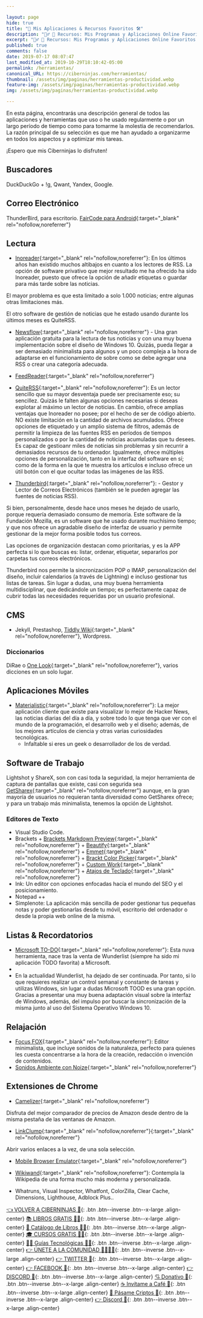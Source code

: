 ```yaml
---

layout: page
hide: true
title: "🌟 Mis Aplicaciones & Recursos Favoritos 🛠"
description: "👷‍♂️ 🔨 Recursos: Mis Programas y Aplicaciones Online Favoritos ⭐ La caja de mis herramientas preferidas para el desarrollo web y trabajo personal de todo Internet."
excerpt: "👷‍♂️ 🔨 Recursos: Mis Programas y Aplicaciones Online Favoritos ⭐ La caja de mis herramientas preferidas para el desarrollo web y trabajo personal de todo Internet."
published: true
comments: false
date: 2019-07-17 08:07:47
last_modified_at: 2019-10-29T18:10:42-05:00
permalink: /herramientas/
canonical_URL: https://ciberninjas.com/herramientas/
thumbnail: /assets/img/paginas/herramientas-productividad.webp
feature-img: /assets/img/paginas/herramientas-productividad.webp
img: /assets/img/paginas/herramientas-productividad.webp

---
```


<!-- AGREGAR CAPTURAS DE PANTALLA A LOS DIFERENTES SOFTWARE -->
En esta página, encontrarás una descripción general de todos las aplicaciones y herramientas que uso o he usado regularmente o por un largo período de tiempo como para tomarme la molestia de recomendarlos. La razón principal de su selección es que me han ayudado a organizarme en todos los aspectos y a optimizar mis tareas.
<!-- los mejroes recopilatorios del mundo: https://www.prototypr.io/ >>> Revisar su Blog , https://devawesome.lusaxweb.net/, -->
¡Espero que mis Ciberninjas lo disfruten!

## Buscadores

DuckDuckGo + !g, Qwant, Yandex, Google.

## Correo Electrónico

ThunderBird, para escritorio. [FairCode para Android](https://email.faircode.eu/){:target="_blank" rel="nofollow,noreferrer"}

## Lectura

* [Inoreader](https://www.inoreader.com "Mejor Aplicación Lectora de Fuentes de RSS"){:target="_blank" rel="nofollow,noreferrer"}: En los últimos años han existido muchos altibajos en cuanto a los lectores de RSS. La opción de software privativo que mejor resultado me ha ofrecido ha sido Inoreader, puesto que ofrece la opción de añadir etiquetas o guardar para más tarde sobre las noticias.
    
El mayor problema es que esta limitado a solo 1.000 noticias; entre algunas otras limitaciones más.

El otro software de gestión de noticias que he estado usando durante los últimos meses es QuiteRSS.

* [Newsflow](https://www.microsoft.com/en-us/p/newsflow/9nblggh58s5r){:target="_blank" rel="nofollow,noreferrer"} -  Una gran aplicación gratuita para la lectura de tus noticias y con una muy buena implementación sobre el diseño de Windows 10. Quizás, pueda llegar a ser demasiado minimalista para algunos y un poco compleja a la hora de adaptarse en el funcionamiento de sobre como se debe agregar una RSS o crear una categoría adecuada.

* [FeedReader](http://www.feedreader.com/){:target="_blank" rel="nofollow,noreferrer"}

* [QuiteRSS](https://quiterss.org/){:target="_blank" rel="nofollow,noreferrer"}: Es un lector sencillo que su mayor desventaja puede ser precisamente eso; su sencillez. Quizás le falten algunas opciones necesarias si deseas explotar al máximo un lector de noticias. En cambio, ofrece amplias ventajas que Inoreader no posee; por el hecho de ser de código abierto. NO existe limitación en la cantidad de archivos acumulados. Ofrece opciones de etiquetado y un amplio sistema de filtros, además de permitir la limpieza de las fuentes RSS en períodos de tiempos personalizados o por la cantidad de noticias acumuladas que tu desees. Es capaz de gestioanr miles de noticias sin problemas y sin recurrir a demasiados recursos de tu ordenador. Igualmente, ofrece múltiples opciones de personalización, tanto en la interfaz del software en sí; como de la forma en la que te muestra los artículos e incluso ofrece un útil botón con el que ocultar todas las imágenes de las RSS.

* [Thunderbird](https://support.mozilla.org/en-US/kb/how-subscribe-news-feeds-and-blogs){:target="_blank" rel="nofollow,noreferrer"}: - Gestor y Lector de Correos Electrónicos (también se le pueden agregar las fuentes de noticias RSS).

Si bien, personalmente, desde hace unos meses he dejado de usarlo, porque requería demasiado consumo de memoria. Este software de la Fundación Mozilla, es un software que he usado durante muchísimo tiempo; y que nos ofrece un agradable diseño de interfaz de usuario y permite gestionar de la mejor forma posible todos tus correos.

Las opciones de organización destacan como prioritarias, y es la APP perfecta si lo que buscas es: listar, ordenar, etiquetar, separarlos por carpetas tus correos electrónicos.

Thunderbird nos permite la sincronizacióm POP o IMAP, personalización del diseño, incluir calendarios (a través de Lightning) e incluso gestionar tus listas de tareas. Sin lugar a dudas, una muy buena herramienta multidisciplinar, que dedicándole un tiempo; es perfectamente capaz de cubrir todas las necesidades requeridas por un usuario profesional.

## CMS

* Jekyll, Prestashop, [Tiddly Wiki](https://tiddlywiki.com/){:target="_blank" rel="nofollow,noreferrer"}, Wordpress.

### Diccionarios

DiRae o [One Look](https://www.onelook.com/index.php){:target="_blank" rel="nofollow,noreferrer"}, varios dicciones en un solo lugar.

## Aplicaciones Móviles

* [Materialistic](https://play.google.com/store/apps/details?id=io.github.hidroh.materialistic&hl=en){:target="_blank" rel="nofollow,noreferrer"}: La mejor aplicación cliente que existe para visualizar lo mejor de Hacker News, las noticias diarias del día a día, y sobre todo lo que tenga que ver con el mundo de la programación, el desarrollo web y el diseño; además, de los mejores artículos de ciencia y otras varias curiosidades tecnológicas.
    - Infaltable si eres un geek o desarrollador de los de verdad.

## Software de Trabajo

Lightshot y ShareX, son con casi toda la seguridad, la mejor herramienta de captura de pantallas que existe, casi con segurida sea [GetSharex](https://getsharex.com/){:target="_blank" rel="nofollow,noreferrer"} aunque, en la gran mayoría de usuarios no requieran tanta diversidad como GetSharex ofrece; y para un trabajo más minimalista, tenemos la opción de Lightshot.

### Editores de Texto

* Visual Studio Code.
* Brackets + [Brackets Markdown Preview](https://bitbucket.org/begue/brackets-markdown-preview/src/master){:target="_blank" rel="nofollow,noreferrer"} + [Beautify](https://github.com/brackets-beautify/brackets-beautify#brackets-beautify){:target="_blank" rel="nofollow,noreferrer"} + [Emmet](https://emmet.io){:target="_blank" rel="nofollow,noreferrer"} + [Brackt Color Picker](https://github.com/mikailcolak/brackets-color-picker){:target="_blank" rel="nofollow,noreferrer"} + [Custom Work](https://github.com/alessandrio/custom-work-for-brackets){:target="_blank" rel="nofollow,noreferrer"} + [Atajos de Teclado](https://lisacatalano.github.io/brackets_course/pc.html){:target="_blank" rel="nofollow,noreferrer"}
* Ink: Un editor con opciones enfocadas hacía el mundo del SEO y el posicionamiento.
* Notepad ++
* Simplenote: La aplicación más sencilla de poder gestionar tus pequeñas notas y poder gestionarlas desde tu móvil, escritorio del ordenador o desde la propia web online de la misma.

## Listas & Recordatorios

* [Microsoft TO-DO](https://todo.microsoft.com/tasks/){:target="_blank" rel="nofollow,noreferrer"}: Esta nuva herramienta, nace tras la venta de Wunderlist (siempre ha sido mi aplicación TODO favorita) a Microsoft.
* 
* En la actualidad Wunderlist, ha dejado de ser continuada. Por tanto, si lo que requieres realizar un control semanal y constante de tareas y utilizas Windows, sin lugar a dudas Microsoft TOOD es una gran opción. Gracias a presentar una muy buena adaptación visual sobre la interfaz de Windows, además, del impulso por buscar la sincronización de la misma junto al uso del Sistema Operativo Windows 10.

## Relajación

* [Focus FOX](https://www.focusfox.co/){:target="_blank" rel="nofollow,noreferrer"}: Editor minimalista, que incluye sonidos de la naturaleza, perfecto para quienes les cuesta concentrarse a la hora de la creación, redacción o invención de contenidos.
* [Sonidos Ambiente con Noize](https://noize.ml/){:target="_blank" rel="nofollow,noreferrer"}

<!-- Control del Tiempo -->
<!-- Bloqueo de Sitios Web y Aplicaciones -->

## Extensiones de Chrome

* [Camelizer](https://chrome.google.com/webstore/detail/the-camelizer/ghnomdcacenbmilgjigehppbamfndblo){:target="_blank" rel="nofollow,noreferrer"}

Disfruta del mejor comparador de precios de Amazon desde dentro de la misma pestaña de las ventanas de Amazon.

* [LinkClump](https://chrome.google.com/webstore/detail/linkclump/lfpjkncokllnfokkgpkobnkbkmelfefj){:target="_blank" rel="nofollow,noreferrer"}{:target="_blank" rel="nofollow,noreferrer"}

Abrir varios enlaces a la vez, de una sola selección.

* [Mobile Browser Emulator](http://tools.diorama.ch/mbe_en.html){:target="_blank" rel="nofollow,noreferrer"}
<!-- Como anotar absolutamente todo: https://beepb00p.xyz/annotating.html -->

* [Wikiwand](https://chrome.google.com/webstore/detail/wikiwand-wikipedia-modern/emffkefkbkpkgpdeeooapgaicgmcbolj?hl=es){:target="_blank" rel="nofollow,noreferrer"}: Contempla la Wikipedia de una forma mucho más moderna y personalizada.

* Whatruns, Visual Inspector, Whatfont, ColorZilla, Clear Cache, Dimensions, Lighthouse, Adblock Plus..

[👈 VOLVER A CIBERNINJAS 🏡](/){: .btn .btn--inverse .btn--x-large .align-center}
[📚 LIBROS GRATIS 🕵️‍♂️](/biblioteca-de-programacion-y-tecnologia/#page-title){: .btn .btn--inverse .btn--x-large .align-center}
[🛒 Catálogo de Libros 👨‍💻](/catalogo/#page-title){: .btn .btn--inverse .btn--x-large .align-center}
[🎓 CURSOS GRATIS 👨‍🏫](/cursos-tecnologia/#page-title){: .btn .btn--inverse .btn--x-large .align-center}
[👨‍💻 Guías Tecnológicas 👩‍💻](/guias/#page-title){: .btn .btn--inverse .btn--x-large .align-center}
[👉 ÚNETE A LA COMUNIDAD 👨‍👨‍👦‍👦](https://kutt.it/comunidad){: .btn .btn--inverse .btn--x-large .align-center}
[👉 TWITTER 🐤](https://kutt.it/ciberninjast){: .btn .btn--inverse .btn--x-large .align-center}
[👉 FACEBOOK 📘](https://kutt.it/cibercursos){: .btn .btn--inverse .btn--x-large .align-center}
[👉 DISCORD 💭](https://kutt.it/ciberninjas_discord){: .btn .btn--inverse .btn--x-large .align-center}
[💘 Donativo 🥰](https://kutt.it/donativo){: .btn .btn--inverse .btn--x-large .align-center}
[☕ Invítame a Café 👏](https://kutt.it/Cafe){: .btn .btn--inverse .btn--x-large .align-center}
[🎁 Pásame Criptos 🤘](https://kutt.it/ciberninjas_discord){: .btn .btn--inverse .btn--x-large .align-center}
[👉 Discord 💭](https://kutt.it/ciberninjas_discord){: .btn .btn--inverse .btn--x-large .align-center}